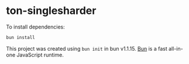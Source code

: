 # ton-singlesharder

To install dependencies:

```bash
bun install
```

<!-- To run:

```bash
bun run index.ts
``` -->

This project was created using `bun init` in bun v1.1.15. [Bun](https://bun.sh) is a fast all-in-one JavaScript runtime.
